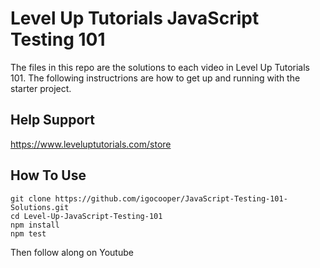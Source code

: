# Level Up Tutorials JavaScript Testing 101

The files in this repo are the solutions to each video in Level Up Tutorials 101. The following instructrions are how to get up and running with the starter project.

## Help Support

https://www.leveluptutorials.com/store

## How To Use

```
git clone https://github.com/igocooper/JavaScript-Testing-101-Solutions.git
cd Level-Up-JavaScript-Testing-101
npm install
npm test
```

Then follow along on Youtube
